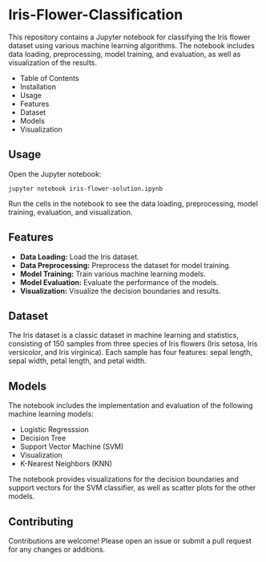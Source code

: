 # Iris-Flower-Classification

This repository contains a Jupyter notebook for classifying the Iris flower dataset using various machine learning algorithms. The notebook includes data loading, preprocessing, model training, and evaluation, as well as visualization of the results.

- Table of Contents
- Installation
- Usage
- Features
- Dataset
- Models
- Visualization

## Usage

Open the Jupyter notebook:

```jupyter notebook iris-flower-solution.ipynb```

Run the cells in the notebook to see the data loading, preprocessing, model training, evaluation, and visualization.

## Features
- **Data Loading:** Load the Iris dataset.
- **Data Preprocessing:** Preprocess the dataset for model training.
- **Model Training:** Train various machine learning models.
- **Model Evaluation:** Evaluate the performance of the models.
- **Visualization:** Visualize the decision boundaries and results.

## Dataset
The Iris dataset is a classic dataset in machine learning and statistics, consisting of 150 samples from three species of Iris flowers (Iris setosa, Iris versicolor, and Iris virginica). Each sample has four features: sepal length, sepal width, petal length, and petal width.

## Models
The notebook includes the implementation and evaluation of the following machine learning models:
- Logistic Regresssion
- Decision Tree
- Support Vector Machine (SVM)
- Visualization
- K-Nearest Neighbors (KNN)
  
The notebook provides visualizations for the decision boundaries and support vectors for the SVM classifier, as well as scatter plots for the other models.

## Contributing
Contributions are welcome! Please open an issue or submit a pull request for any changes or additions.
